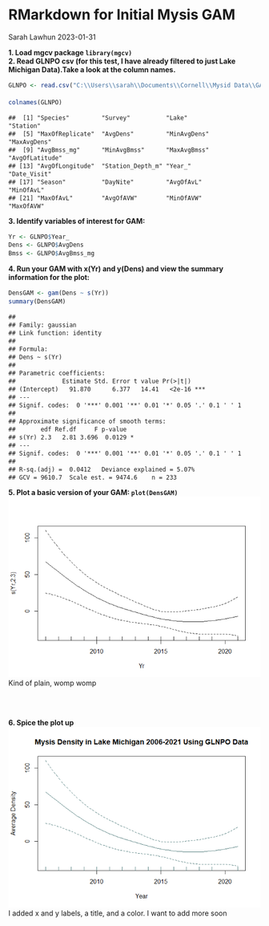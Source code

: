 RMarkdown for Initial Mysis GAM
================
Sarah Lawhun
2023-01-31

**1. Load mgcv package `library(mgcv)`** <br> **2. Read GLNPO csv (for
this test, I have already filtered to just Lake Michigan Data).Take a
look at the column names.**

``` r
GLNPO <- read.csv("C:\\Users\\sarah\\Documents\\Cornell\\Mysid Data\\GAM\\Step5_OutputByStation.csv")

colnames(GLNPO)
```

    ##  [1] "Species"         "Survey"          "Lake"            "Station"        
    ##  [5] "MaxOfReplicate"  "AvgDens"         "MinAvgDens"      "MaxAvgDens"     
    ##  [9] "AvgBmss_mg"      "MinAvgBmss"      "MaxAvgBmss"      "AvgOfLatitude"  
    ## [13] "AvgOfLongitude"  "Station_Depth_m" "Year_"           "Date_Visit"     
    ## [17] "Season"          "DayNite"         "AvgOfAvL"        "MinOfAvL"       
    ## [21] "MaxOfAvL"        "AvgOfAVW"        "MinOfAVW"        "MaxOfAVW"

**3. Identify variables of interest for GAM:**

``` r
Yr <- GLNPO$Year_
Dens <- GLNPO$AvgDens
Bmss <- GLNPO$AvgBmss_mg
```

**4. Run your GAM with x(Yr) and y(Dens) and view the summary
information for the plot:**

``` r
DensGAM <- gam(Dens ~ s(Yr))
summary(DensGAM)
```

    ## 
    ## Family: gaussian 
    ## Link function: identity 
    ## 
    ## Formula:
    ## Dens ~ s(Yr)
    ## 
    ## Parametric coefficients:
    ##             Estimate Std. Error t value Pr(>|t|)    
    ## (Intercept)   91.870      6.377   14.41   <2e-16 ***
    ## ---
    ## Signif. codes:  0 '***' 0.001 '**' 0.01 '*' 0.05 '.' 0.1 ' ' 1
    ## 
    ## Approximate significance of smooth terms:
    ##       edf Ref.df     F p-value  
    ## s(Yr) 2.3   2.81 3.696  0.0129 *
    ## ---
    ## Signif. codes:  0 '***' 0.001 '**' 0.01 '*' 0.05 '.' 0.1 ' ' 1
    ## 
    ## R-sq.(adj) =  0.0412   Deviance explained = 5.07%
    ## GCV = 9610.7  Scale est. = 9474.6    n = 233

**5. Plot a basic version of your GAM: `plot(DensGAM)`**
![](RMarkdown_Initial_Mysis_GAM_files/figure-gfm/unnamed-chunk-4-1.png)<!-- -->
<br> Kind of plain, womp womp

<br> <br>

**6. Spice the plot up**
![](RMarkdown_Initial_Mysis_GAM_files/figure-gfm/unnamed-chunk-5-1.png)<!-- -->
<br> I added x and y labels, a title, and a color. I want to add more
soon
